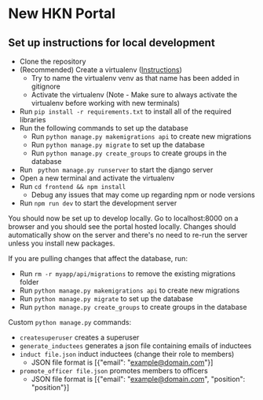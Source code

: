 # New HKN Portal

## Set up instructions for local development

- Clone the repository
- (Recommended) Create a virtualenv ([Instructions](https://www.freecodecamp.org/news/how-to-setup-virtual-environments-in-python/))
  - Try to name the virtualenv venv as that name has been added in gitignore
  - Activate the virtualenv (Note - Make sure to always activate the virtualenv before working with new terminals)
- Run `pip install -r requirements.txt` to install all of the required libraries
- Run the following commands to set up the database
  - Run `python manage.py makemigrations api` to create new migrations
  - Run `python manage.py migrate` to set up the database
  - Run `python manage.py create_groups` to create groups in the database
- Run ` python manage.py runserver` to start the django server
- Open a new terminal and activate the virtualenv
- Run `cd frontend && npm install`
  - Debug any issues that may come up regarding npm or node versions
- Run `npm run dev` to start the development server

You should now be set up to develop locally. Go to localhost:8000 on a browser and you should see the portal hosted locally. Changes should automatically show on the server and there's no need to re-run the server unless you install new packages.

If you are pulling changes that affect the database, run:
- Run `rm -r myapp/api/migrations` to remove the existing migrations folder
- Run `python manage.py makemigrations api` to create new migrations
- Run `python manage.py migrate` to set up the database
- Run `python manage.py create_groups` to create groups in the database

Custom `python manage.py` commands:
- `createsuperuser` creates a superuser
- `generate_inductees` generates a json file containing emails of inductees
- `induct file.json` induct inductees (change their role to members)
  - JSON file format is [{"email": "example@domain.com"}]
- `promote_officer file.json` promotes members to officers
  - JSON file format is [{"email": "example@domain.com", "position": "position"}]